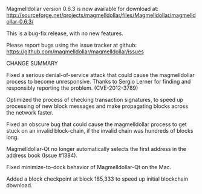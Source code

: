 Magmelldollar version 0.6.3 is now available for download at:
  http://sourceforge.net/projects/magmelldollar/files/Magmelldollar/magmelldollar-0.6.3/

This is a bug-fix release, with no new features.

Please report bugs using the issue tracker at github:
  https://github.com/magmelldollar/magmelldollar/issues

CHANGE SUMMARY

Fixed a serious denial-of-service attack that could cause the
magmelldollar process to become unresponsive. Thanks to Sergio Lerner
for finding and responsibly reporting the problem. (CVE-2012-3789)

Optimized the process of checking transaction signatures, to
speed up processing of new block messages and make propagating
blocks across the network faster.

Fixed an obscure bug that could cause the magmelldollar process to get
stuck on an invalid block-chain, if the invalid chain was
hundreds of blocks long.

Magmelldollar-Qt no longer automatically selects the first address
in the address book (Issue #1384).

Fixed minimize-to-dock behavior of Magmelldollar-Qt on the Mac.

Added a block checkpoint at block 185,333 to speed up initial
blockchain download.
